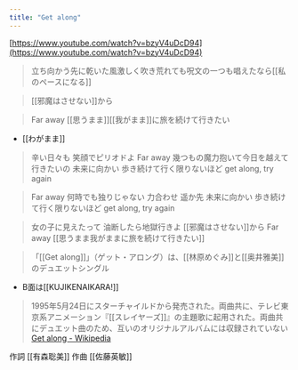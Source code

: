 ```yaml
---
title: "Get along"
---
```


[https://www.youtube.com/watch?v=bzyV4uDcD94](https://www.youtube.com/watch?v=bzyV4uDcD94)


> 立ち向かう先に乾いた風激しく吹き荒れても呪文の一つも唱えたなら[[私のペースになる]]

> [[邪魔はさせない]]から

> Far away [[思うまま]][[我がまま]]に旅を続けて行きたい
- [[わがまま]]
> 辛い日々も 笑顔でピリオドよ
> Far away 幾つもの魔力抱いて今日を越えて行きたいの
> 未来に向かい 歩き続けて行く限りないほど get along, try again

> Far away 何時でも独りじゃない 力合わせ 遥か先
> 未来に向かい 歩き続けて行く限りないほど get along, try again


>  女の子に見えたって 油断したら地獄行きよ [[邪魔はさせない]]から
>  Far away [[思うまま我がままに旅を続けて行きたい]]

> 「[[Get along]]」（ゲット・アロング）は、[[林原めぐみ]]と[[奥井雅美]]のデュエットシングル
- B面は[[KUJIKENAIKARA!]]
> 1995年5月24日にスターチャイルドから発売された。両曲共に、テレビ東京系アニメーション『[[スレイヤーズ]]』の主題歌に起用された。両曲共にデュエット曲のため、互いのオリジナルアルバムには収録されていない
[Get along - Wikipedia](https://ja.wikipedia.org/wiki/Get_along)

作詞 [[有森聡美]] 作曲 [[佐藤英敏]]
